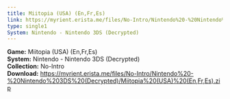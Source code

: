 ```yaml
---
title: Miitopia (USA) (En,Fr,Es)
link: https://myrient.erista.me/files/No-Intro/Nintendo%20-%20Nintendo%203DS%20(Decrypted)/Miitopia%20(USA)%20(En,Fr,Es).zip
type: single1
System: Nintendo - Nintendo 3DS (Decrypted)
---
```

<b>Game:</b> Miitopia (USA) (En,Fr,Es)<br>
<b>System:</b> Nintendo - Nintendo 3DS (Decrypted)<br>
<b>Collection:</b> No-Intro<br>
<b>Download:</b> https://myrient.erista.me/files/No-Intro/Nintendo%20-%20Nintendo%203DS%20(Decrypted)/Miitopia%20(USA)%20(En,Fr,Es).zip
